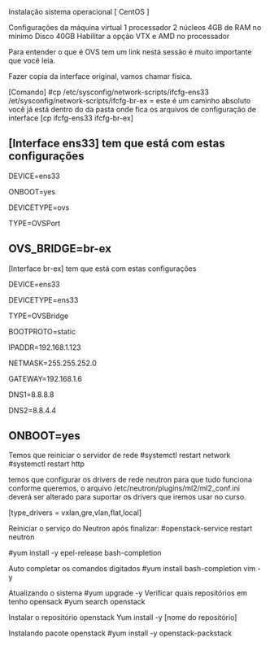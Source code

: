 Instalação sistema operacional [ CentOS ] 

Configurações da máquina virtual
1 processador
2 núcleos
4GB de RAM no mínimo 
Disco 40GB
Habilitar a opção VTX e AMD no processador  

Para entender o que é OVS tem um link nestá sessão é muito importante que você leia.


Fazer copia da interface original, vamos chamar fisica.

[Comando]
#cp /etc/sysconfig/network-scripts/ifcfg-ens33 /et/sysconfig/network-scripts/ifcfg-br-ex =  este é um caminho absoluto
você já está dentro do da pasta onde fica os arquivos de configuração de interface [cp ifcfg-ens33 ifcfg-br-ex]


[Interface ens33] tem que está com estas configurações
-------------------------------------------------------
DEVICE=ens33

ONBOOT=yes

DEVICETYPE=ovs

TYPE=OVSPort

OVS_BRIDGE=br-ex
------------------------------------------------------

[Interface br-ex] tem que está com estas configurações

DEVICE=ens33

DEVICETYPE=ens33 

TYPE=OVSBridge 

BOOTPROTO=static 

IPADDR=192.168.1.123 

NETMASK=255.255.252.0 

GATEWAY=192.168.1.6 

DNS1=8.8.8.8

DNS2=8.8.4.4 

ONBOOT=yes 
----------------------------------------------------

Temos que reiniciar o servidor de rede
#systemctl restart network
#systemctl restart http

temos que configurar os drivers de rede neutron para que tudo funciona conforme queremos, o arquivo /etc/neutron/plugins/ml2/ml2_conf.ini deverá ser alterado para
suportar os drivers que iremos usar no curso.

[type_drivers = vxlan,gre,vlan,flat,local]


Reiniciar o serviço do Neutron após finalizar:
#openstack-service restart neutron





#yum install -y epel-release bash-completion

Auto completar os comandos digitados
#yum install bash-completion vim -y

Atualizando o sistema
#yum upgrade -y
Verificar quais repositórios em tenho opensack 
#yum search openstack

Instalar o repositório  openstack
Yum install -y [nome do repositório]

Instalando pacote openstack
#yum install -y openstack-packstack

